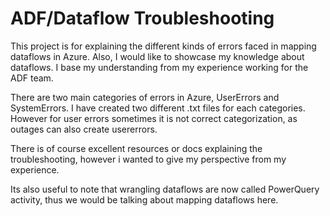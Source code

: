 # ADF/Dataflow Troubleshooting

This project is for explaining the different kinds of errors faced in mapping dataflows in Azure. Also, I would like to showcase my knowledge about dataflows. I base my understanding from my experience working for the ADF team. 

There are two main categories of errors in Azure, UserErrors and SystemErrors. I have created two different .txt files for each categories. However for user errors sometimes it is not correct categorization, as outages can also create usererrors.

There is of course excellent resources or docs explaining the troubleshooting, however i wanted to give my perspective from my experience.

Its also useful to note that wrangling dataflows are now called PowerQuery activity, thus we would be talking about mapping dataflows here.
